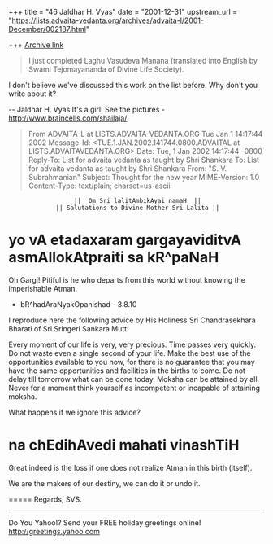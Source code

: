 +++
title = "46 Jaldhar H. Vyas"
date = "2001-12-31"
upstream_url = "https://lists.advaita-vedanta.org/archives/advaita-l/2001-December/002187.html"

+++
[Archive link](https://lists.advaita-vedanta.org/archives/advaita-l/2001-December/002187.html)

> I just completed Laghu Vasudeva Manana (translated into English
> by Swami Tejomayananda of Divine Life Society).

I don't believe we've discussed this work on the list before.  Why don't
you write about it?

--
Jaldhar H. Vyas <jaldhar at braincells.com>
It's a girl! See the pictures - http://www.braincells.com/shailaja/
>From ADVAITA-L at LISTS.ADVAITA-VEDANTA.ORG Tue Jan  1 14:17:44 2002
Message-Id: <TUE.1.JAN.2002.141744.0800.ADVAITAL at LISTS.ADVAITAVEDANTA.ORG>
Date: Tue, 1 Jan 2002 14:17:44 -0800
Reply-To: List for advaita vedanta as taught by Shri Shankara
        <ADVAITA-L at LISTS.ADVAITA-VEDANTA.ORG>
To: List for advaita vedanta as taught by Shri Shankara
        <ADVAITA-L at LISTS.ADVAITA-VEDANTA.ORG>
From: "S. V. Subrahmanian" <svsubrahmanian at YAHOO.COM>
Subject: Thought for the new year
MIME-Version: 1.0
Content-Type: text/plain; charset=us-ascii

                      ||  Om Sri lalitAmbikAyai namaH  ||
                 || Salutations to Divine Mother Sri Lalita ||

yo vA etadaxaram gargayaviditvA asmAllokAtpraiti sa kR^paNaH
=
Oh Gargi! Pitiful is he who departs from this world without knowing the
imperishable Atman.

- bR^hadAraNyakOpanishad - 3.8.10

I reproduce here the following advice by His Holiness Sri Chandrasekhara
Bharati of Sri Sringeri Sankara Mutt:

Every moment of our life is very, very precious.  Time passes very quickly.  Do
not waste even a single second of your life.  Make the best use of the
opportunities available to you now, for there is no guarantee that you may have
the same opportunities and facilities in the births to come.  Do not delay till
tomorrow what can be done today.  Moksha can be attained by all.  Never for a
moment think yourself as incompetent or incapable of attaining moksha.

What happens if we ignore this advice?

na chEdihAvedi mahati vinashTiH
=
Great indeed is the loss if one does not realize Atman in this birth (itself).

We are the makers of our destiny, we can do it or undo it.

=====
Regards,
SVS.

__________________________________________________
Do You Yahoo!?
Send your FREE holiday greetings online!
http://greetings.yahoo.com

